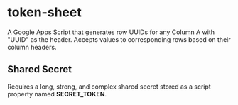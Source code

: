 # token-sheet
A Google Apps Script that generates row UUIDs for any Column A with "UUID" as the header.  Accepts values to corresponding rows based on their column headers.

## Shared Secret

Requires a long, strong, and complex shared secret stored as a script property named **SECRET_TOKEN**.
